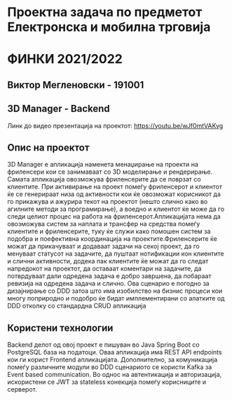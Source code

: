 # Проектна задача по предметот Електронска и мобилна трговија
# ФИНКИ 2021/2022
## Виктор Мегленовски - 191001

## 3D Manager - Backend
Линк до видео презентација на проектот: https://youtu.be/wJf0mtVAKvg

## Опис на проектот

3D Manager е апликација наменета менаџирање на проекти на фриленсери кои се занимаваат со 3D моделирање и рендерирање. Самата апликација овозможува фриленсерите да се поврзат со клиентите. При активирање на проект помеѓу фриленсерот и клиентот ќе се генерираат низа од активности кои ќе овозможат корисникот да го прикажува и ажурира текот на проектот (нешто слично како во агилните методи за програмирање), а воедно и клиентот ќе може да го следи целиот процес на работа на фриленсерот.Апликацијата нема да овозможува систем за наплата и трансфер на средства помеѓу клиентите и фриленсерите, туку ќе служи како помошен систем за подобра и поефективна координација на проектите.Фриленсерите ќе можат да прикачуваат и додаваат задачи на секој проект, да го менуваат статусот на задачите, да пуштаат нотификации кон клиентите и слични активности, додека пак клиентите ќе можат да го следат напредокот на проектот, да оставаат коментари на задачите, да потврдуваат дали одредена задача е добро завршена, да побараат ревизија на одредена задача и слично. Ова сценарио е погодно за дизајнирање со DDD затоа што има изобилство на бизнис процеси кои многу поприродно и подобро ќе бидат имплементирани со алатките од DDD отколку со стандардна CRUD апликација

## Користени технологии

Backend делот од овој проект е пишуван во Java Spring Boot со PostgreSQL база на податоци. Оваа апликација има REST API endpoints кои ги корист Frontend апликацијата. Дополнително, за комуникација помеѓу различните модули во DDD сценариото се користи Kafka за Event based communication. Во однос на автентикација и авторизација, искористени се JWT за stateless конекција помеѓу корисниците и серверот.

